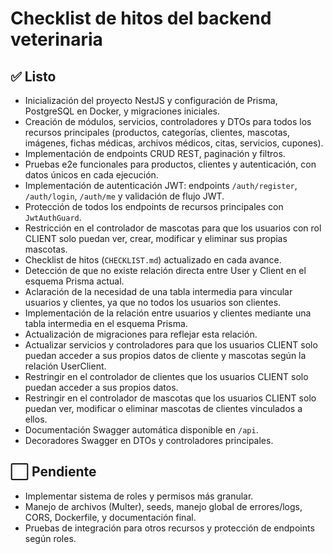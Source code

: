 # Checklist de hitos del backend veterinaria

## ✅ Listo

- Inicialización del proyecto NestJS y configuración de Prisma, PostgreSQL en Docker, y migraciones iniciales.
- Creación de módulos, servicios, controladores y DTOs para todos los recursos principales (productos, categorías, clientes, mascotas, imágenes, fichas médicas, archivos médicos, citas, servicios, cupones).
- Implementación de endpoints CRUD REST, paginación y filtros.
- Pruebas e2e funcionales para productos, clientes y autenticación, con datos únicos en cada ejecución.
- Implementación de autenticación JWT: endpoints `/auth/register`, `/auth/login`, `/auth/me` y validación de flujo JWT.
- Protección de todos los endpoints de recursos principales con `JwtAuthGuard`.
- Restricción en el controlador de mascotas para que los usuarios con rol CLIENT solo puedan ver, crear, modificar y eliminar sus propias mascotas.
- Checklist de hitos (`CHECKLIST.md`) actualizado en cada avance.
- Detección de que no existe relación directa entre User y Client en el esquema Prisma actual.
- Aclaración de la necesidad de una tabla intermedia para vincular usuarios y clientes, ya que no todos los usuarios son clientes.
- Implementación de la relación entre usuarios y clientes mediante una tabla intermedia en el esquema Prisma.
- Actualización de migraciones para reflejar esta relación.
- Actualizar servicios y controladores para que los usuarios CLIENT solo puedan acceder a sus propios datos de cliente y mascotas según la relación UserClient.
- Restringir en el controlador de clientes que los usuarios CLIENT solo puedan acceder a sus propios datos.
- Restringir en el controlador de mascotas que los usuarios CLIENT solo puedan ver, modificar o eliminar mascotas de clientes vinculados a ellos.
- Documentación Swagger automática disponible en `/api`.
- Decoradores Swagger en DTOs y controladores principales.

## ⬜️ Pendiente

- Implementar sistema de roles y permisos más granular.
- Manejo de archivos (Multer), seeds, manejo global de errores/logs, CORS, Dockerfile, y documentación final.
- Pruebas de integración para otros recursos y protección de endpoints según roles.
